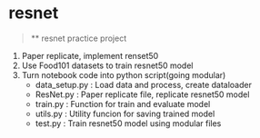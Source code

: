 # resnet

> ** resnet practice project

1. Paper replicate, implement renset50
2. Use Food101 datasets to train resnet50 model
3. Turn notebook code into python script(going modular)
    * data_setup.py : Load data and process, create dataloader
    * ResNet.py : Paper replicate file, replicate resnet50 model
    * train.py : Function for train and evaluate model
    * utils.py : Utility funcion for saving trained model
    * test.py : Train resnet50 model using modular files